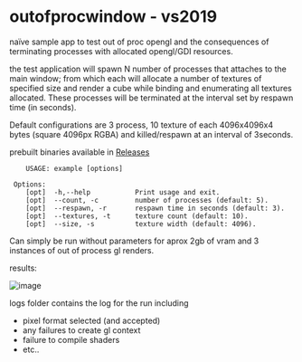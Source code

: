 # outofprocwindow - vs2019
naïve sample app to test out of proc opengl and the consequences of terminating processes with allocated opengl/GDI resources.

the test application will spawn N number of processes that attaches to the main window; from which each will allocate a number of textures of specified size and render a cube while binding and enumerating all textures allocated. These processes will be terminated at the interval set by respawn time (in seconds).

Default configurations are 3 process, 10 texture of each 4096x4096x4 bytes (square 4096px RGBA) and killed/respawn at an interval of 3seconds.

prebuilt binaries available in [Releases](https://github.com/xls/outofprocwindow/releases)



```
	USAGE: example [options]

 Options:
	[opt]  -h,--help           Print usage and exit.
	[opt]  --count, -c         number of processes (default: 5).
	[opt]  --respawn, -r       respawn time in seconds (default: 3).
	[opt]  --textures, -t      texture count (default: 10).
	[opt]  --size, -s          texture width (default: 4096).
  ```
  
  Can simply be run without parameters for aprox 2gb of vram and 3 instances of out of process gl renders.
  
  results:
  
  ![image](https://user-images.githubusercontent.com/423484/154269641-a4af311e-3095-4133-a32d-83475dfa2b6d.png)


logs folder contains the log for the run including
* pixel format selected (and accepted)
* any failures to create gl context
* failure to compile shaders
* etc..
